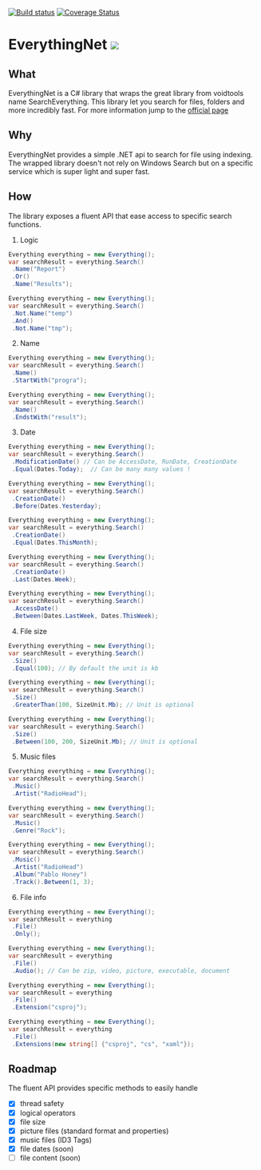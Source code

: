 [![Build status](https://ci.appveyor.com/api/projects/status/dosd2rd023jgl8at/branch/Query?svg=true)](https://ci.appveyor.com/project/ju2pom/everythingnet/branch/Query)
[![Coverage Status](https://coveralls.io/repos/github/ju2pom/EverythingNet/badge.svg?branch=Query)](https://coveralls.io/github/ju2pom/EverythingNet?branch=Query)

# EverythingNet ![](http://www.voidtools.com/forum/styles/prosilver/theme/images/site_logo.gif)

## What

EverythingNet is a C# library that wraps the great library from voidtools name SearchEverything.
This library let you search for files, folders and more incredibly fast.
For more information jump to the [official page](https://www.voidtools.com/)

## Why

EverythingNet provides a simple .NET api to search for file using indexing. The wrapped library doesn't not rely on Windows Search but on a specific service which is super light and super fast.

## How

The library exposes a fluent API that ease access to specific search functions.

1. Logic

```csharp
Everything everything = new Everything();
var searchResult = everything.Search()
 .Name("Report")
 .Or()
 .Name("Results");
```

```csharp
Everything everything = new Everything();
var searchResult = everything.Search()
 .Not.Name("temp")
 .And()
 .Not.Name("tmp");
```

2. Name

```csharp
Everything everything = new Everything();
var searchResult = everything.Search()
 .Name()
 .StartWith("progra");
```


```csharp
Everything everything = new Everything();
var searchResult = everything.Search()
 .Name()
 .EndstWith("result");
```

3. Date

```csharp
Everything everything = new Everything();
var searchResult = everything.Search()
 .ModificationDate() // Can be AccessDate, RunDate, CreationDate
 .Equal(Dates.Today);  // Can be many many values !
```

```csharp
Everything everything = new Everything();
var searchResult = everything.Search()
 .CreationDate()
 .Before(Dates.Yesterday);
```

```csharp
Everything everything = new Everything();
var searchResult = everything.Search()
 .CreationDate()
 .Equal(Dates.ThisMonth);
```

```csharp
Everything everything = new Everything();
var searchResult = everything.Search()
 .CreationDate()
 .Last(Dates.Week);
```

```csharp
Everything everything = new Everything();
var searchResult = everything.Search()
 .AccessDate()
 .Between(Dates.LastWeek, Dates.ThisWeek);
```

4. File size

```csharp
Everything everything = new Everything();
var searchResult = everything.Search()
 .Size()
 .Equal(100); // By default the unit is kb
```

```csharp
Everything everything = new Everything();
var searchResult = everything.Search()
 .Size()
 .GreaterThan(100, SizeUnit.Mb); // Unit is optional
```

```csharp
Everything everything = new Everything();
var searchResult = everything.Search()
 .Size()
 .Between(100, 200, SizeUnit.Mb); // Unit is optional
```

5. Music files

```csharp
Everything everything = new Everything();
var searchResult = everything.Search()
 .Music()
 .Artist("RadioHead");
```

```csharp
Everything everything = new Everything();
var searchResult = everything.Search()
 .Music()
 .Genre("Rock");
```

```csharp
Everything everything = new Everything();
var searchResult = everything.Search()
 .Music()
 .Artist("RadioHead")
 .Album("Pablo Honey")
 .Track().Between(1, 3);
```

6. File info

```csharp
Everything everything = new Everything();
var searchResult = everything
 .File()
 .Only();
```

```csharp
Everything everything = new Everything();
var searchResult = everything
 .File()
 .Audio(); // Can be zip, video, picture, executable, document
```

```csharp
Everything everything = new Everything();
var searchResult = everything
 .File()
 .Extension("csproj");
```

```csharp
Everything everything = new Everything();
var searchResult = everything
 .File()
 .Extensions(new string[] {"csproj", "cs", "xaml"});
```

## Roadmap

The fluent API provides specific methods to easily handle
- [x] thread safety
- [x] logical operators
- [x] file size
- [x] picture files (standard format and properties)
- [x] music files (ID3 Tags)
- [x] file dates (soon)
- [ ] file content (soon)
